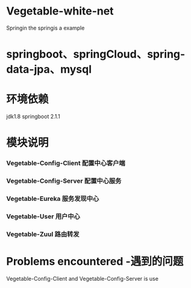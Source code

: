 # Vegetable-white-net
Springin the springis a example
# springboot、springCloud、spring-data-jpa、mysql

# 环境依赖
jdk1.8
springboot 2.1.1

# 模块说明
### Vegetable-Config-Client  配置中心客户端
### Vegetable-Config-Server  配置中心服务
### Vegetable-Eureka  服务发现中心
### Vegetable-User  用户中心
### Vegetable-Zuul  路由转发


# Problems encountered -遇到的问题

Vegetable-Config-Client and Vegetable-Config-Server is use

